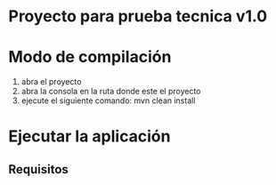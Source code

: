 # Proyecto para prueba tecnica v1.0
# Modo de compilación

1. abra el proyecto
2. abra la consola en la ruta donde este el proyecto 
3. ejecute el siguiente comando:
    mvn clean install

# Ejecutar la aplicación

## Requisitos 